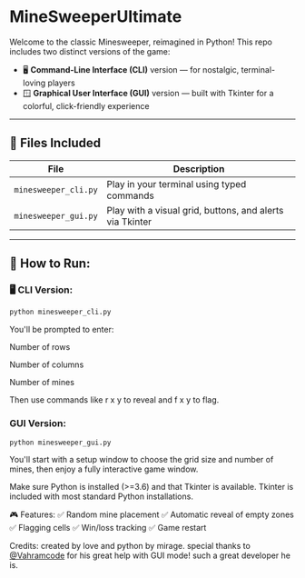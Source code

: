 # MineSweeperUltimate
Welcome to the classic Minesweeper, reimagined in Python! This repo includes two distinct versions of the game:

- 🖥️ **Command-Line Interface (CLI)** version — for nostalgic, terminal-loving players  
- 🪟 **Graphical User Interface (GUI)** version — built with Tkinter for a colorful, click-friendly experience

---

## 📁 Files Included

| File | Description |
|------|-------------|
| `minesweeper_cli.py` | Play in your terminal using typed commands |
| `minesweeper_gui.py` | Play with a visual grid, buttons, and alerts via Tkinter |

---

## 🚀 How to Run:

### 🖥️ CLI Version:

```bash
python minesweeper_cli.py
```
You'll be prompted to enter:

Number of rows

Number of columns

Number of mines

Then use commands like r x y to reveal and f x y to flag.

### GUI Version:
```bash
python minesweeper_gui.py
```
You'll start with a setup window to choose the grid size and number of mines, then enjoy a fully interactive game window.

Make sure Python is installed (>=3.6) and that Tkinter is available. Tkinter is included with most standard Python installations.

🎮 Features:
✅ Random mine placement ✅ Automatic reveal of empty zones ✅ Flagging cells ✅ Win/loss tracking ✅ Game restart

Credits:
created by love and python by mirage. special thanks to [@Vahramcode](https://github.com/VahramCode) for his great help with GUI mode! such a great developer he is.
